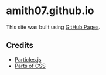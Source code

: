 # amith07.github.io
This site was built using [GitHub Pages](https://pages.github.com/).
## Credits
* [Particles.js](https://vincentgarreau.com/particles.js)
* [Parts of CSS](https://freehtml5.co)
